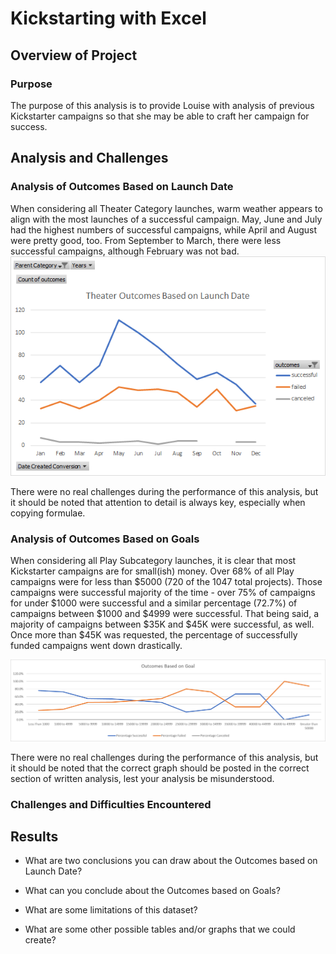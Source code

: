 # Kickstarting with Excel

## Overview of Project

### Purpose
The purpose of this analysis is to provide Louise with analysis of previous Kickstarter campaigns so that she may be able to craft her campaign for success.
## Analysis and Challenges

### Analysis of Outcomes Based on Launch Date
When considering all Theater Category launches, warm weather appears to align with the most launches of a successful campaign.  May, June and July had the highest numbers of successful campaigns, while April and August were pretty good, too.  From September to March, there were less successful campaigns, although February was not bad.
![Outcomes Based on Launch Date](Theater_Outcomes_vs_Launch.png)

There were no real challenges during the performance of this analysis, but it should be noted that attention to detail is always key, especially when copying formulae.

### Analysis of Outcomes Based on Goals
When considering all Play Subcategory launches, it is clear that most Kickstarter campaigns are for small(ish) money.  Over 68% of all Play campaigns were for less than $5000 (720 of the 1047 total projects).  Those campaigns were successful majority of the time - over 75% of campaigns for under $1000 were successful and a similar percentage (72.7%) of campaigns between $1000 and $4999 were successful.
That being said, a majority of campaigns between $35K and $45K were successful, as well.  Once more than $45K was requested, the percentage of successfully funded campaigns went down drastically.

![Outcomes Based on Goals](Outcomes_vs_Goals.png)

There were no real challenges during the performance of this analysis, but it should be noted that the correct graph should be posted in the correct section of written analysis, lest your analysis be misunderstood.

### Challenges and Difficulties Encountered

## Results

- What are two conclusions you can draw about the Outcomes based on Launch Date?

- What can you conclude about the Outcomes based on Goals?

- What are some limitations of this dataset?

- What are some other possible tables and/or graphs that we could create?
